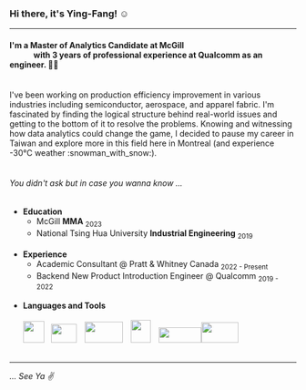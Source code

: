### Hi there, it's Ying-Fang! :relaxed:
***

#### I'm a Master of Analytics Candidate at McGill <br>&emsp;&emsp;&emsp;with 3 years of professional experience at Qualcomm as an engineer. :woman_technologist:
<br>
I've been working on production efficiency improvement in various industries including semiconductor, aerospace, and apparel fabric. I'm fascinated by finding the logical structure behind real-world issues and getting to the bottom of it to resolve the problems. Knowing and witnessing how data analytics could change the game, I decided to pause my career in Taiwan and explore more in this field here in Montreal (and experience -30°C weather :snowman_with_snow:).
<br><br>

###### You didn't ask but in case you wanna know ...
- **Education**
  - McGill **MMA** <sub>2023</sub>
  - National Tsing Hua University **Industrial Engineering** <sub>2019</sub><br><br>
- **Experience**
  - Academic Consultant @ Pratt & Whitney Canada <sub>2022 - Present</sub>
  - Backend New Product Introduction Engineer @ Qualcomm <sub>2019 - 2022</sub><br><br>
- **Languages and Tools**<br><br><img src="https://user-images.githubusercontent.com/111717563/217354570-712639ab-96ac-464d-9cce-de9912367d68.png" width="37" height="38">&nbsp;&nbsp;&nbsp;<img src="https://user-images.githubusercontent.com/111717563/217355872-f00e7d21-9e59-4d75-b0f7-f86a9032c411.png" width="45" height="33">&emsp;<img src="https://user-images.githubusercontent.com/111717563/217357445-c4e9711a-b7db-4e2b-9535-60c584ff1dde.png" width="67" height="37">&emsp;<img src="https://user-images.githubusercontent.com/111717563/217353922-8b78fdb7-45f7-4fd5-8437-ffd3524a2498.png" width="35" height="40">&emsp;<img src="https://user-images.githubusercontent.com/111717563/217360229-a719cdd4-65e8-4d5b-8272-42ba74c3e2a3.png" width="75" height="27"><img src="https://user-images.githubusercontent.com/111717563/217358604-d7fe278e-409f-4b14-81e2-9a6b849ef465.png" width="65" height="36"><br><br>
***
_... See Ya :v:_
